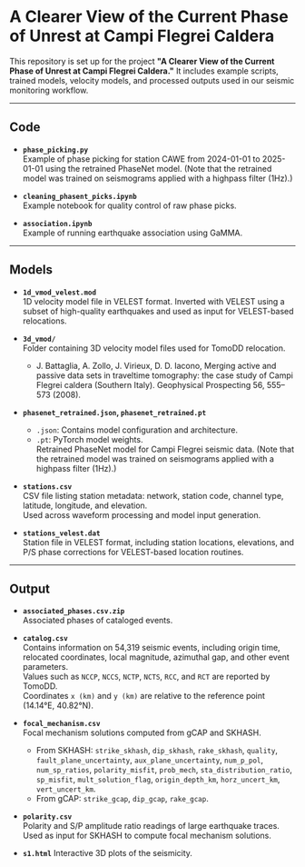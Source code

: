 # A Clearer View of the Current Phase of Unrest at Campi Flegrei Caldera

This repository is set up for the project **"A Clearer View of the Current Phase of Unrest at Campi Flegrei Caldera."** It includes example scripts, trained models, velocity models, and processed outputs used in our seismic monitoring workflow.

---

## Code

- **`phase_picking.py`**  
  Example of phase picking for station CAWE from 2024-01-01 to 2025-01-01 using the retrained PhaseNet model. (Note that the retrained model was trained on seismograms applied with a highpass filter (1Hz).)

- **`cleaning_phasent_picks.ipynb`**  
  Example notebook for quality control of raw phase picks.

- **`association.ipynb`**  
  Example of running earthquake association using GaMMA.

---

## Models

- **`1d_vmod_velest.mod`**  
  1D velocity model file in VELEST format. Inverted with VELEST using a subset of high-quality earthquakes and used as input for VELEST-based relocations.

- **`3d_vmod/`**  
  Folder containing 3D velocity model files used for TomoDD relocation.
  - J. Battaglia, A. Zollo, J. Virieux, D. D. Iacono, Merging active and passive data sets in traveltime tomography: the case study of Campi Flegrei caldera (Southern Italy). Geophysical Prospecting 56, 555–573 (2008).


- **`phasenet_retrained.json`, `phasenet_retrained.pt`**  
  - `.json`: Contains model configuration and architecture.  
  - `.pt`: PyTorch model weights.  
  Retrained PhaseNet model for Campi Flegrei seismic data. (Note that the retrained model was trained on seismograms applied with a highpass filter (1Hz).)

- **`stations.csv`**  
  CSV file listing station metadata: network, station code, channel type, latitude, longitude, and elevation.  
  Used across waveform processing and model input generation.  

- **`stations_velest.dat`**  
  Station file in VELEST format, including station locations, elevations, and P/S phase corrections for VELEST-based location routines.

---

## Output

- **`associated_phases.csv.zip`**  
  Associated phases of cataloged events.

- **`catalog.csv`**  
  Contains information on 54,319 seismic events, including origin time, relocated coordinates, local magnitude, azimuthal gap, and other event parameters.  
  Values such as `NCCP`, `NCCS`, `NCTP`, `NCTS`, `RCC`, and `RCT` are reported by TomoDD.  
  Coordinates `x (km)` and `y (km)` are relative to the reference point (14.14°E, 40.82°N).

- **`focal_mechanism.csv`**  
  Focal mechanism solutions computed from gCAP and SKHASH.  
  - From SKHASH: `strike_skhash`, `dip_skhash`, `rake_skhash`, `quality`, `fault_plane_uncertainty`, `aux_plane_uncertainty`, `num_p_pol`, `num_sp_ratios`, `polarity_misfit`, `prob_mech`, `sta_distribution_ratio`, `sp_misfit`, `mult_solution_flag`, `origin_depth_km`, `horz_uncert_km`, `vert_uncert_km`.  
  - From gCAP: `strike_gcap`, `dip_gcap`, `rake_gcap`.

- **`polarity.csv`**  
  Polarity and S/P amplitude ratio readings of large earthquake traces.  
  Used as input for SKHASH to compute focal mechanism solutions.

- **`s1.html`**
  Interactive 3D plots of the seismicity. 
